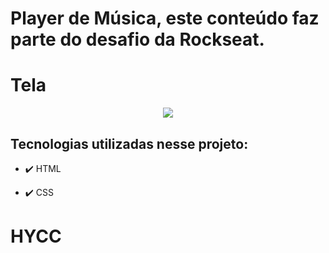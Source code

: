 # Player de Música, este conteúdo faz parte do desafio da Rockseat.

# Tela

<div align="center" >
  <img src="https://c-cl.cdn.smule.com/rs-s35/arr/0c/20/4ebdda7f-697a-4138-bcd8-1a3ca34a54fb.jpg"> 
</div>


## Tecnologias utilizadas nesse projeto:

- ✔️ HTML

- ✔️ CSS

# HYCC
